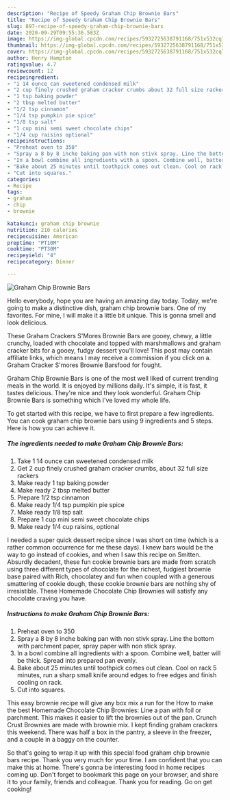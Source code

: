 ```yaml
---
description: "Recipe of Speedy Graham Chip Brownie Bars"
title: "Recipe of Speedy Graham Chip Brownie Bars"
slug: 897-recipe-of-speedy-graham-chip-brownie-bars
date: 2020-09-29T09:55:36.583Z
image: https://img-global.cpcdn.com/recipes/5932725638791168/751x532cq70/graham-chip-brownie-bars-recipe-main-photo.jpg
thumbnail: https://img-global.cpcdn.com/recipes/5932725638791168/751x532cq70/graham-chip-brownie-bars-recipe-main-photo.jpg
cover: https://img-global.cpcdn.com/recipes/5932725638791168/751x532cq70/graham-chip-brownie-bars-recipe-main-photo.jpg
author: Henry Hampton
ratingvalue: 4.7
reviewcount: 12
recipeingredient:
- "1 14 ounce can sweetened condensed milk"
- "2 cup finely crushed graham cracker crumbs about 32 full size rackers"
- "1 tsp baking powder"
- "2 tbsp melted butter"
- "1/2 tsp cinnamon"
- "1/4 tsp pumpkin pie spice"
- "1/8 tsp salt"
- "1 cup mini semi sweet chocolate chips"
- "1/4 cup raisins optional"
recipeinstructions:
- "Preheat oven to 350"
- "Spray a 8 by 8 inche baking pan with non stivk spray. Line the bottom with parchment paper, spray paper with non stick spray."
- "In a bowl combine all ingredients with a spoon. Combine well, batter will be thick. Spread into prepared pan evenly."
- "Bake about 25 minutes until toothpick comes out clean. Cool on rack 5 minutes, run a sharp small knife around edges to free edges and finish cooling on rack."
- "Cut into squares."
categories:
- Recipe
tags:
- graham
- chip
- brownie

katakunci: graham chip brownie 
nutrition: 210 calories
recipecuisine: American
preptime: "PT10M"
cooktime: "PT30M"
recipeyield: "4"
recipecategory: Dinner

---
```



![Graham Chip Brownie Bars](https://img-global.cpcdn.com/recipes/5932725638791168/751x532cq70/graham-chip-brownie-bars-recipe-main-photo.jpg)

Hello everybody, hope you are having an amazing day today. Today, we're going to make a distinctive dish, graham chip brownie bars. One of my favorites. For mine, I will make it a little bit unique. This is gonna smell and look delicious.

These Graham Crackers S&#39;Mores Brownie Bars are gooey, chewy, a little crunchy, loaded with chocolate and topped with marshmallows and graham cracker bits for a gooey, fudgy dessert you&#39;ll love! This post may contain affiliate links, which means I may receive a commission if you click on a. Graham Cracker S&#39;mores Brownie Barsfood for fought.

Graham Chip Brownie Bars is one of the most well liked of current trending meals in the world. It is enjoyed by millions daily. It's simple, it is fast, it tastes delicious. They're nice and they look wonderful. Graham Chip Brownie Bars is something which I've loved my whole life.


To get started with this recipe, we have to first prepare a few ingredients. You can cook graham chip brownie bars using 9 ingredients and 5 steps. Here is how you can achieve it.

<!--inarticleads1-->

##### The ingredients needed to make Graham Chip Brownie Bars:

1. Take 1 14 ounce can sweetened condensed milk
1. Get 2 cup finely crushed graham cracker crumbs, about 32 full size rackers
1. Make ready 1 tsp baking powder
1. Make ready 2 tbsp melted butter
1. Prepare 1/2 tsp cinnamon
1. Make ready 1/4 tsp pumpkin pie spice
1. Make ready 1/8 tsp salt
1. Prepare 1 cup mini semi sweet chocolate chips
1. Make ready 1/4 cup raisins, optional


I needed a super quick dessert recipe since I was short on time (which is a rather common occurrence for me these days). I knew bars would be the way to go instead of cookies, and when I saw this recipe on Smitten. Absurdly decadent, these fun cookie brownie bars are made from scratch using three different types of chocolate for the richest, fudgiest brownie base paired with Rich, chocolatey and fun when coupled with a generous smattering of cookie dough, these cookie brownie bars are nothing shy of irresistible. These Homemade Chocolate Chip Brownies will satisfy any chocolate craving you have. 

<!--inarticleads2-->

##### Instructions to make Graham Chip Brownie Bars:

1. Preheat oven to 350
1. Spray a 8 by 8 inche baking pan with non stivk spray. Line the bottom with parchment paper, spray paper with non stick spray.
1. In a bowl combine all ingredients with a spoon. Combine well, batter will be thick. Spread into prepared pan evenly.
1. Bake about 25 minutes until toothpick comes out clean. Cool on rack 5 minutes, run a sharp small knife around edges to free edges and finish cooling on rack.
1. Cut into squares.


This easy brownie recipe will give any box mix a run for the How to make the best Homemade Chocolate Chip Brownies: Line a pan with foil or parchment. This makes it easier to lift the brownies out of the pan. Crunch Crust Brownies are made with brownie mix. I kept finding graham crackers this weekend. There was half a box in the pantry, a sleeve in the freezer, and a couple in a baggy on the counter. 

So that's going to wrap it up with this special food graham chip brownie bars recipe. Thank you very much for your time. I am confident that you can make this at home. There's gonna be interesting food in home recipes coming up. Don't forget to bookmark this page on your browser, and share it to your family, friends and colleague. Thank you for reading. Go on get cooking!
